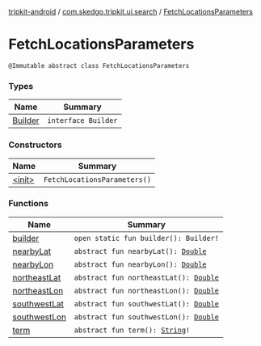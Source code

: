 [tripkit-android](../../index.md) / [com.skedgo.tripkit.ui.search](../index.md) / [FetchLocationsParameters](./index.md)

# FetchLocationsParameters

`@Immutable abstract class FetchLocationsParameters`

### Types

| Name | Summary |
|---|---|
| [Builder](-builder/index.md) | `interface Builder` |

### Constructors

| Name | Summary |
|---|---|
| [&lt;init&gt;](-init-.md) | `FetchLocationsParameters()` |

### Functions

| Name | Summary |
|---|---|
| [builder](builder.md) | `open static fun builder(): Builder!` |
| [nearbyLat](nearby-lat.md) | `abstract fun nearbyLat(): `[`Double`](https://kotlinlang.org/api/latest/jvm/stdlib/kotlin/-double/index.html) |
| [nearbyLon](nearby-lon.md) | `abstract fun nearbyLon(): `[`Double`](https://kotlinlang.org/api/latest/jvm/stdlib/kotlin/-double/index.html) |
| [northeastLat](northeast-lat.md) | `abstract fun northeastLat(): `[`Double`](https://kotlinlang.org/api/latest/jvm/stdlib/kotlin/-double/index.html) |
| [northeastLon](northeast-lon.md) | `abstract fun northeastLon(): `[`Double`](https://kotlinlang.org/api/latest/jvm/stdlib/kotlin/-double/index.html) |
| [southwestLat](southwest-lat.md) | `abstract fun southwestLat(): `[`Double`](https://kotlinlang.org/api/latest/jvm/stdlib/kotlin/-double/index.html) |
| [southwestLon](southwest-lon.md) | `abstract fun southwestLon(): `[`Double`](https://kotlinlang.org/api/latest/jvm/stdlib/kotlin/-double/index.html) |
| [term](term.md) | `abstract fun term(): `[`String`](https://kotlinlang.org/api/latest/jvm/stdlib/kotlin/-string/index.html)`!` |
